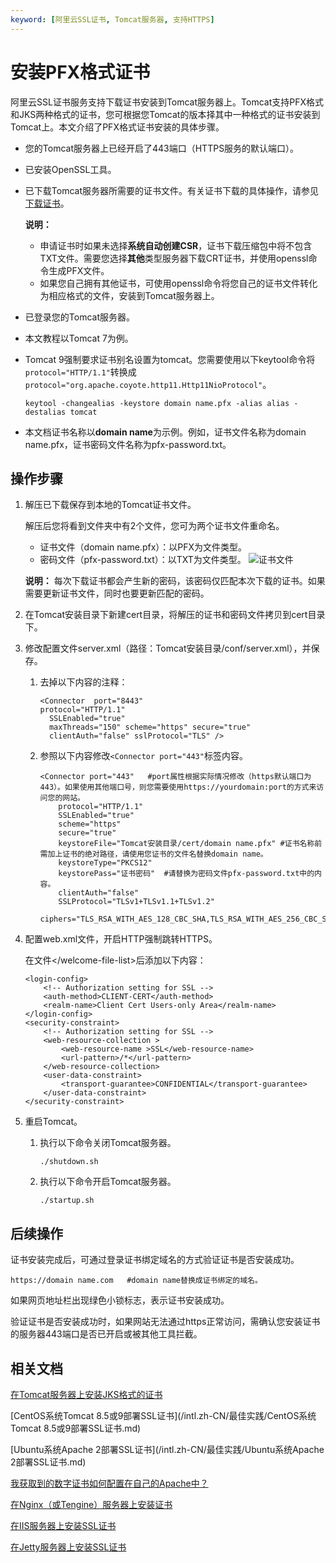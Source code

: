 ```yaml
---
keyword: [阿里云SSL证书, Tomcat服务器, 支持HTTPS]
---
```


# 安装PFX格式证书

阿里云SSL证书服务支持下载证书安装到Tomcat服务器上。Tomcat支持PFX格式和JKS两种格式的证书，您可根据您Tomcat的版本择其中一种格式的证书安装到Tomcat上。本文介绍了PFX格式证书安装的具体步骤。

-   您的Tomcat服务器上已经开启了443端口（HTTPS服务的默认端口）。
-   已安装OpenSSL工具。
-   已下载Tomcat服务器所需要的证书文件。有关证书下载的具体操作，请参见[下载证书](/intl.zh-CN/证书安装/下载证书.md)。

    **说明：**

    -   申请证书时如果未选择**系统自动创建CSR**，证书下载压缩包中将不包含TXT文件。需要您选择**其他**类型服务器下载CRT证书，并使用openssl命令生成PFX文件。
    -   如果您自己拥有其他证书，可使用openssl命令将您自己的证书文件转化为相应格式的文件，安装到Tomcat服务器上。
-   已登录您的Tomcat服务器。

-   本文教程以Tomcat 7为例。
-   Tomcat 9强制要求证书别名设置为tomcat。您需要使用以下keytool命令将`protocol="HTTP/1.1"`转换成`protocol="org.apache.coyote.http11.Http11NioProtocol"`。

    ```
    keytool -changealias -keystore domain name.pfx -alias alias -destalias tomcat
    ```

-   本文档证书名称以**domain name**为示例。例如，证书文件名称为domain name.pfx，证书密码文件名称为pfx-password.txt。

## 操作步骤

1.  解压已下载保存到本地的Tomcat证书文件。

    解压后您将看到文件夹中有2个文件，您可为两个证书文件重命名。

    -   证书文件（domain name.pfx）：以PFX为文件类型。
    -   密码文件（pfx-password.txt）：以TXT为文件类型。
    ![证书文件](https://static-aliyun-doc.oss-accelerate.aliyuncs.com/assets/img/zh-CN/1242336851/p33514.png)

    **说明：** 每次下载证书都会产生新的密码，该密码仅匹配本次下载的证书。如果需要更新证书文件，同时也要更新匹配的密码。

2.  在Tomcat安装目录下新建cert目录，将解压的证书和密码文件拷贝到cert目录下。

3.  修改配置文件server.xml（路径：Tomcat安装目录/conf/server.xml），并保存。

    1.  去掉以下内容的注释：

        ```
        <Connector  port="8443"
        protocol="HTTP/1.1"
          SSLEnabled="true"
          maxThreads="150" scheme="https" secure="true"
          clientAuth="false" sslProtocol="TLS" />
        ```

    2.  参照以下内容修改`<Connector port="443"`标签内容。

        ```
        <Connector port="443"   #port属性根据实际情况修改（https默认端口为443）。如果使用其他端口号，则您需要使用https://yourdomain:port的方式来访问您的网站。
            protocol="HTTP/1.1"
            SSLEnabled="true"
            scheme="https"
            secure="true"
            keystoreFile="Tomcat安装目录/cert/domain name.pfx" #证书名称前需加上证书的绝对路径，请使用您证书的文件名替换domain name。
            keystoreType="PKCS12"
            keystorePass="证书密码"  #请替换为密码文件pfx-password.txt中的内容。
            clientAuth="false"
            SSLProtocol="TLSv1+TLSv1.1+TLSv1.2"
            ciphers="TLS_RSA_WITH_AES_128_CBC_SHA,TLS_RSA_WITH_AES_256_CBC_SHA,TLS_ECDHE_RSA_WITH_AES_128_CBC_SHA,TLS_ECDHE_RSA_WITH_AES_128_CBC_SHA256,TLS_RSA_WITH_AES_128_CBC_SHA256,TLS_RSA_WITH_AES_256_CBC_SHA256"/>
        ```

4.  配置web.xml文件，开启HTTP强制跳转HTTPS。

    在文件</welcome-file-list\>后添加以下内容：

    ```
    <login-config>  
        <!-- Authorization setting for SSL -->  
        <auth-method>CLIENT-CERT</auth-method>  
        <realm-name>Client Cert Users-only Area</realm-name>  
    </login-config>  
    <security-constraint>  
        <!-- Authorization setting for SSL -->  
        <web-resource-collection >  
            <web-resource-name >SSL</web-resource-name>  
            <url-pattern>/*</url-pattern>  
        </web-resource-collection>  
        <user-data-constraint>  
            <transport-guarantee>CONFIDENTIAL</transport-guarantee>  
        </user-data-constraint>  
    </security-constraint>
    ```

5.  重启Tomcat。

    1.  执行以下命令关闭Tomcat服务器。

        ```
        ./shutdown.sh
        ```

    2.  执行以下命令开启Tomcat服务器。

        ```
        ./startup.sh
        ```


## 后续操作

证书安装完成后，可通过登录证书绑定域名的方式验证证书是否安装成功。

```
https://domain name.com   #domain name替换成证书绑定的域名。
```

如果网页地址栏出现绿色小锁标志，表示证书安装成功。

验证证书是否安装成功时，如果网站无法通过https正常访问，需确认您安装证书的服务器443端口是否已开启或被其他工具拦截。

## 相关文档

[在Tomcat服务器上安装JKS格式的证书](/intl.zh-CN/证书安装/安装证书到服务器/Tomcat服务器安装SSL证书/安装JKS格式证书.md)

[CentOS系统Tomcat 8.5或9部署SSL证书](/intl.zh-CN/最佳实践/CentOS系统Tomcat 8.5或9部署SSL证书.md)

[Ubuntu系统Apache 2部署SSL证书](/intl.zh-CN/最佳实践/Ubuntu系统Apache 2部署SSL证书.md)

[我获取到的数字证书如何配置在自己的Apache中？]()

[在Nginx（或Tengine）服务器上安装证书](/intl.zh-CN/证书安装/安装证书到服务器/在Nginx（或Tengine）服务器上安装证书.md)

[在IIS服务器上安装SSL证书](/intl.zh-CN/证书安装/安装证书到服务器/在IIS服务器上安装SSL证书.md)

[在Jetty服务器上安装SSL证书](/intl.zh-CN/证书安装/安装证书到服务器/在Jetty服务器上安装SSL证书.md)

